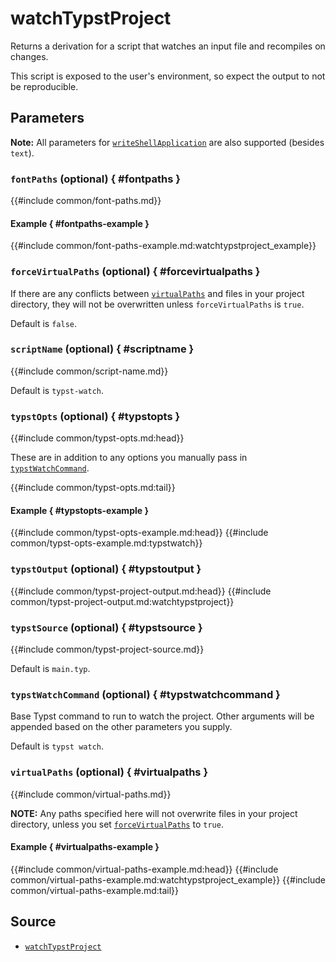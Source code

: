 # watchTypstProject

Returns a derivation for a script that watches an input file and recompiles on
changes.

This script is exposed to the user's environment, so expect the output to not be
reproducible.

## Parameters

**Note:** All parameters for
[`writeShellApplication`][nixpkgs-writeshellapplication] are also supported
(besides `text`).

### `fontPaths` (optional) { #fontpaths }

{{#include common/font-paths.md}}

#### Example { #fontpaths-example }

{{#include common/font-paths-example.md:watchtypstproject_example}}

### `forceVirtualPaths` (optional) { #forcevirtualpaths }

<!-- markdownlint-disable link-fragments -->

If there are any conflicts between [`virtualPaths`](#virtualpaths) and files in your
project directory, they will not be overwritten unless `forceVirtualPaths` is
`true`.

Default is `false`.

<!-- markdownlint-restore -->

### `scriptName` (optional) { #scriptname }

{{#include common/script-name.md}}

Default is `typst-watch`.

### `typstOpts` (optional) { #typstopts }

{{#include common/typst-opts.md:head}}

<!-- markdownlint-disable link-fragments -->

These are in addition to any options you manually pass in
[`typstWatchCommand`](#typstwatchcommand).

<!-- markdownlint-restore -->

{{#include common/typst-opts.md:tail}}

#### Example { #typstopts-example }

{{#include common/typst-opts-example.md:head}}
{{#include common/typst-opts-example.md:typstwatch}}

### `typstOutput` (optional) { #typstoutput }

{{#include common/typst-project-output.md:head}}
{{#include common/typst-project-output.md:watchtypstproject}}

### `typstSource` (optional) { #typstsource }

{{#include common/typst-project-source.md}}

Default is `main.typ`.

### `typstWatchCommand` (optional) { #typstwatchcommand }

Base Typst command to run to watch the project. Other arguments will be appended
based on the other parameters you supply.

Default is `typst watch`.

### `virtualPaths` (optional) { #virtualpaths }

{{#include common/virtual-paths.md}}

<!-- markdownlint-disable link-fragments -->

**NOTE:** Any paths specified here will not overwrite files in your project
directory, unless you set [`forceVirtualPaths`](#forcevirtualpaths) to `true`.

<!-- markdownlint-restore -->

#### Example { #virtualpaths-example }

{{#include common/virtual-paths-example.md:head}}
{{#include common/virtual-paths-example.md:watchtypstproject_example}}
{{#include common/virtual-paths-example.md:tail}}

## Source

- [`watchTypstProject`](https://github.com/loqusion/typix/blob/main/lib/watchTypstProject.nix)

[nixpkgs-writeshellapplication]: https://nixos.org/manual/nixpkgs/stable/#trivial-builder-writeShellApplication
